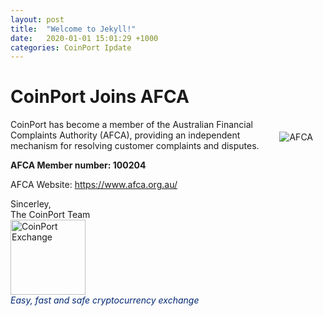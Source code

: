 ```yaml
---
layout: post
title:  "Welcome to Jekyll!"
date:   2020-01-01 15:01:29 +1000
categories: CoinPort Ipdate
---
```



# CoinPort Joins AFCA
<img src="https://doc.coinport.com.au/images/afca.png" alt="AFCA" class="center" style="max-width: 280px; float: right; padding: 20px;">
<p>CoinPort has become a member of the Australian Financial Complaints Authority (AFCA), providing an independent mechanism for resolving customer complaints and disputes.</p>
<p><b>AFCA Member number: 100204</b></p>
<p>AFCA Website: <a title="https://www.afca.org.au/" href="https://www.afca.org.au/" target="_blank">https://www.afca.org.au/</a></p>


<p>
Sincerley, <br />
The CoinPort Team <br />
<img src="https://doc.coinport.com.au/images/logos/signature_logo.png" alt="CoinPort Exchange" width="120" /><br />
<span style="color: #022873;"><em>Easy, fast and safe cryptocurrency exchange</em></span>

